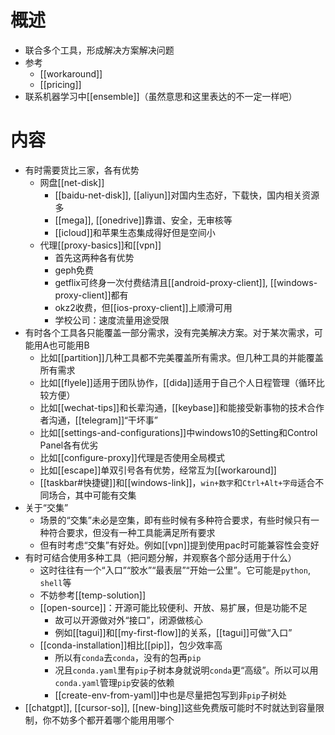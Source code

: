 # 概述
- 联合多个工具，形成解决方案解决问题
- 参考
  - [[workaround]]
  - [[pricing]]
- 联系机器学习中[[ensemble]]（虽然意思和这里表达的不一定一样吧）
# 内容
- 有时需要货比三家，各有优势
  - 网盘[[net-disk]]
    - [[baidu-net-disk]], [[aliyun]]对国内生态好，下载快，国内相关资源多
    - [[mega]], [[onedrive]]靠谱、安全，无审核等
    - [[icloud]]和苹果生态集成得好但是空间小
  - 代理[[proxy-basics]]和[[vpn]]
    - 首先这两种各有优势
    - geph免费
    - getflix可终身一次付费结清且[[android-proxy-client]], [[windows-proxy-client]]都有
    - okz2收费，但[[ios-proxy-client]]上顺滑可用
    - 学校公司：速度流量用途受限
- 有时各个工具各只能覆盖一部分需求，没有完美解决方案。对于某次需求，可能用A也可能用B
  - 比如[[partition]]几种工具都不完美覆盖所有需求。但几种工具的并能覆盖所有需求
  - 比如[[flyele]]适用于团队协作，[[dida]]适用于自己个人日程管理（循环比较方便）
  - 比如[[wechat-tips]]和长辈沟通，[[keybase]]和能接受新事物的技术合作者沟通，[[telegram]]“干坏事”
  - 比如[[settings-and-configurations]]中windows10的Setting和Control Panel各有优劣
  - 比如[[configure-proxy]]代理是否使用全局模式
  - 比如[[escape]]单双引号各有优势，经常互为[[workaround]]
  - [[taskbar#快捷键]]和[[windows-link]]，`win+数字`和`Ctrl+Alt+字母`适合不同场合，其中可能有交集
- 关于“交集”
  - 场景的“交集”未必是空集，即有些时候有多种符合要求，有些时候只有一种符合要求，但没有一种工具能满足所有要求
  - 但有时考虑“交集”有好处。例如[[vpn]]提到使用pac时可能兼容性会变好
- 有时可结合使用多种工具（把问题分解，并观察各个部分适用于什么）
  - 这时往往有一个“入口”“胶水”“最表层”“开始一公里”。它可能是`python`, `shell`等
  - 不妨参考[[temp-solution]]
  - [[open-source]]：开源可能比较便利、开放、易扩展，但是功能不足
    - 故可以开源做对外“接口”，闭源做核心
    - 例如[[tagui]]和[[my-first-flow]]的关系，[[tagui]]可做“入口”
  - [[conda-installation]]相比[[pip]]，包少效率高
    - 所以有`conda`去`conda`，没有的包再`pip`
    - 况且`conda.yaml`里有`pip`子树本身就说明`conda`更“高级”。所以可以用`conda.yaml`管理`pip`安装的依赖
    - [[create-env-from-yaml]]中也是尽量把包写到非`pip`子树处
- [[chatgpt]], [[cursor-so]], [[new-bing]]这些免费版可能时不时就达到容量限制，你不妨多个都开着哪个能用用哪个